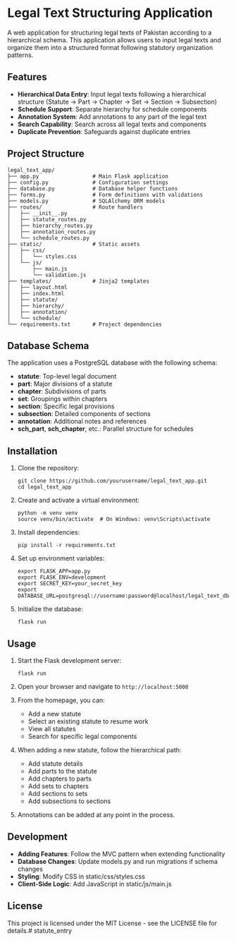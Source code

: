 # Legal Text Structuring Application

A web application for structuring legal texts of Pakistan according to a hierarchical schema. This application allows users to input legal texts and organize them into a structured format following statutory organization patterns.

## Features

- **Hierarchical Data Entry**: Input legal texts following a hierarchical structure (Statute → Part → Chapter → Set → Section → Subsection)
- **Schedule Support**: Separate hierarchy for schedule components
- **Annotation System**: Add annotations to any part of the legal text
- **Search Capability**: Search across all legal texts and components
- **Duplicate Prevention**: Safeguards against duplicate entries

## Project Structure

```
legal_text_app/
├── app.py                 # Main Flask application
├── config.py              # Configuration settings
├── database.py            # Database helper functions
├── forms.py               # Form definitions with validations
├── models.py              # SQLAlchemy ORM models
├── routes/                # Route handlers
│   ├── __init__.py
│   ├── statute_routes.py
│   ├── hierarchy_routes.py
│   ├── annotation_routes.py
│   └── schedule_routes.py
├── static/                # Static assets
│   ├── css/
│   │   └── styles.css
│   └── js/
│       ├── main.js
│       └── validation.js
├── templates/             # Jinja2 templates
│   ├── layout.html
│   ├── index.html
│   ├── statute/
│   ├── hierarchy/
│   ├── annotation/
│   └── schedule/
└── requirements.txt       # Project dependencies
```

## Database Schema

The application uses a PostgreSQL database with the following schema:

- **statute**: Top-level legal document
- **part**: Major divisions of a statute
- **chapter**: Subdivisions of parts
- **set**: Groupings within chapters
- **section**: Specific legal provisions
- **subsection**: Detailed components of sections
- **annotation**: Additional notes and references
- **sch_part**, **sch_chapter**, etc.: Parallel structure for schedules

## Installation

1. Clone the repository:
   ```
   git clone https://github.com/yourusername/legal_text_app.git
   cd legal_text_app
   ```

2. Create and activate a virtual environment:
   ```
   python -m venv venv
   source venv/bin/activate  # On Windows: venv\Scripts\activate
   ```

3. Install dependencies:
   ```
   pip install -r requirements.txt
   ```

4. Set up environment variables:
   ```
   export FLASK_APP=app.py
   export FLASK_ENV=development
   export SECRET_KEY=your_secret_key
   export DATABASE_URL=postgresql://username:password@localhost/legal_text_db
   ```

5. Initialize the database:
   ```
   flask run
   ```

## Usage

1. Start the Flask development server:
   ```
   flask run
   ```

2. Open your browser and navigate to `http://localhost:5000`

3. From the homepage, you can:
   - Add a new statute
   - Select an existing statute to resume work
   - View all statutes
   - Search for specific legal components

4. When adding a new statute, follow the hierarchical path:
   - Add statute details
   - Add parts to the statute
   - Add chapters to parts
   - Add sets to chapters
   - Add sections to sets
   - Add subsections to sections

5. Annotations can be added at any point in the process.

## Development

- **Adding Features**: Follow the MVC pattern when extending functionality
- **Database Changes**: Update models.py and run migrations if schema changes
- **Styling**: Modify CSS in static/css/styles.css
- **Client-Side Logic**: Add JavaScript in static/js/main.js

## License

This project is licensed under the MIT License - see the LICENSE file for details.# statute_entry
